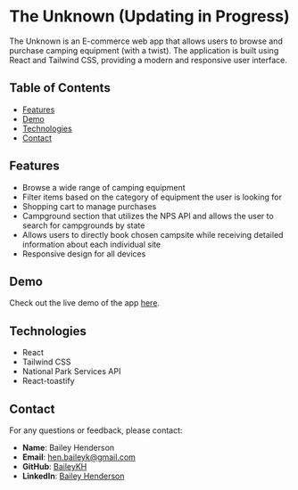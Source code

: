 # The Unknown (Updating in Progress)

The Unknown is an E-commerce web app that allows users to browse and purchase camping equipment (with a twist). The application is built using React and Tailwind CSS, providing a modern and responsive user interface.

## Table of Contents
- [Features](#features)
- [Demo](#demo)
- [Technologies](#technologies)
- [Contact](#contact)

## Features
- Browse a wide range of camping equipment
- Filter items based on the category of equipment the user is looking for
- Shopping cart to manage purchases
- Campground section that utilizes the NPS API and allows the user to search for campgrounds by state
- Allows users to directly book chosen campsite while receiving detailed information about each individual site
- Responsive design for all devices

## Demo
Check out the live demo of the app [here](https://the-unknown.vercel.app).

## Technologies
- React
- Tailwind CSS
- National Park Services API
- React-toastify

## Contact

For any questions or feedback, please contact:

- **Name**: Bailey Henderson
- **Email**: [hen.baileyk@gmail.com](mailto:hen.baileyk@gmail.com)
- **GitHub**: [BaileyKH](https://github.com/BaileyKH)
- **LinkedIn**: [Bailey Henderson](https://www.linkedin.com/in/baileykh/)
